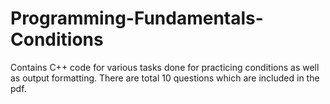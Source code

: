 # Programming-Fundamentals-Conditions
Contains C++ code for various tasks done for practicing conditions as well as output formatting. There are total 10 questions which are included in the pdf.

